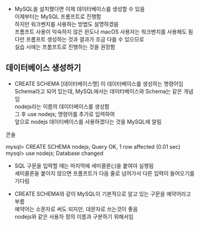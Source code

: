 
- MySQL을 설치했다면 이제 데이터베이스를 생성할 수 있음  
  이제부터는 MySQL 프롬프트로 진행함  
  하지만 워크벤치를 사용하는 방법도 설명하겠음  
  프롬프트 사용이 익숙하지 않은 윈도나 macOS 사용자는 워크벤치를 사용해도 됨  
  다만 프롬프트 생성하는 것과 결과가 조금 다를 수 있으므로  
  실습 시에는 프롬프트로 진행하는 것을 권장함  
  

## 데이터베이스 생성하기 

- CREATE SCHEMA [데이터베이스명] 이 데이터베이스를 생성하는 명령어임 
  Schema라고 되어 있는데, MySQL에서는 데이터베이스와 Schema는 같은 개념임  
  nodejs라는 이름의 데이터베이스를 생성함  
  그 후 use nodejs; 명령어를 추가로 입력하여  
  앞으로 nodejs 데이터베이스를 사용하겠다는 것을 MySQL에 알림  
  
콘솔

mysql> CREATE SCHEMA nodejs;
Query OK, 1 row affected (0.01 sec)
mysql> use nodejs;
Database changed


- SQL 구문을 입력할 때는 마지막에 세미콜론(;)을 붙여야 실행됨  
  세미콜론을 붙이지 않으면 프롬프트가 다음 줄로 넘어가서 다른 입력이 들어오기를 기다림  
  
  
- CREATE SCHEMA와 같이 MySQL이 기본적으로 알고 있는 구문을 예약어라고 부름  
  예약어는 소문자로 써도 되지만, 대문자로 쓰는것이 좋음  
  nodejs와 같은 사용자 정의 이름과 구분하기 위해서임  
  
